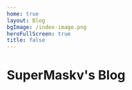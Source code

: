 ```yaml
---
home: true
layout: Blog
bgImage: /index-image.png
heroFullScreen: true
title: false
---
```

# SuperMaskv's Blog
